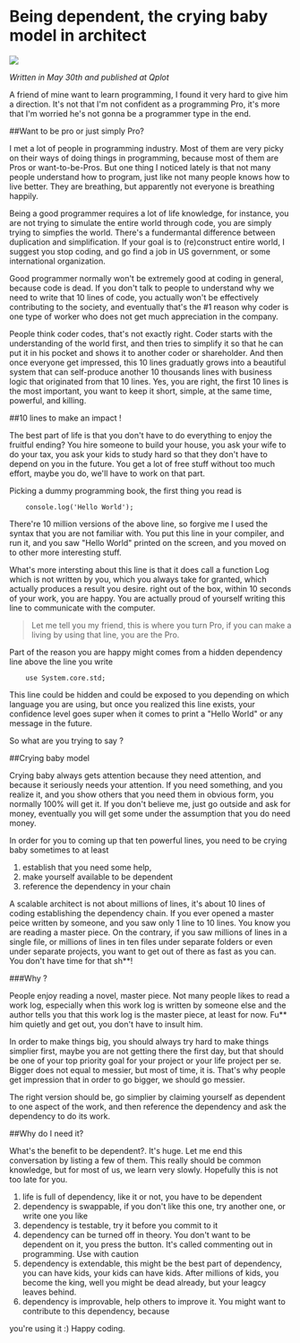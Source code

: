# Being dependent, the crying baby model in architect

![](https://media.licdn.com/mpr/mpr/AAEAAQAAAAAAAAQHAAAAJDgzZTAxNjFiLWY5YTgtNDU2Ni04OWRhLWRlNjJmYjVmYjViNg.jpg)

_Written in May 30th and published at Qplot_

A friend of mine want to learn programming, I found it very hard to give him a direction. It's not that I'm not confident as a programming Pro, it's more that I'm worried he's not gonna be a programmer type in the end. 

##Want to be pro or just simply Pro?

I met a lot of people in programming industry. Most of them are very picky on their ways of doing things in programming, because most of them are Pros or want-to-be-Pros. But one thing I noticed lately is that not many people understand how to program, just like not many people knows how to live better. They are breathing, but apparently not everyone is breathing happily. 

Being a good programmer requires a lot of life knowledge, for instance, you are not trying to simulate the entire world through code, you are simply trying to simpfies the world. There's a fundermantal difference between duplication and simplification. If your goal is to (re)construct entire world, I suggest you stop coding, and go find a job in US government, or some international organization.

Good programmer normally won't be extremely good at coding in general, because code is dead. If you don't talk to people to understand why we need to write that 10 lines of code, you actually won't be effectively contributing to the society, and eventually that's the #1 reason why coder is one type of worker who does not get much appreciation in the company. 

People think coder codes, that's not exactly right. Coder starts with the understanding of the world first, and then tries to simplify it so that he can put it in his pocket and shows it to another coder or shareholder. And then once everyone get impressed, this 10 lines graduatly grows into a beautiful system that can self-produce another 10 thousands lines with business logic that originated from that 10 lines. Yes, you are right, the first 10 lines is the most important, you want to keep it short, simple, at the same time, powerful, and killing.

##10 lines to make an impact !

The best part of life is that you don't have to do everything to enjoy the fruitful ending? You hire someone to build your house, you ask your wife to do your tax, you ask your kids to study hard so that they don't have to depend on you in the future. You get a lot of free stuff without too much effort, maybe you do, we'll have to work on that part. 

Picking a dummy programming book, the first thing you read is 

		console.log('Hello World');

There're 10 million versions of the above line, so forgive me I used the syntax that you are not familiar with. You put this line in your compiler, and run it, and you saw "Hello World" printed on the screen, and you moved on to other more interesting stuff. 

What's more intersting about this line is that it does call a function Log which is not written by you, which you always take for granted, which actually produces a result you desire. right out of the box, within 10 seconds of your work, you are happy. You are actually proud of yourself writing this line to communicate with the computer.

> Let me tell you my friend, this is where you turn Pro, if you can make a living by using that line, you are the Pro. 

Part of the reason you are happy might comes from a hidden dependency line above the line you write

		use System.core.std;
		
This line could be hidden and could be exposed to you depending on which language you are using, but once you realized this line exists, your confidence level goes super when it comes to print a "Hello World" or any message in the future. 

So what are you trying to say ?

##Crying baby model

Crying baby always gets attention because they need attention, and because it seriously needs your attention. If you need something, and you realize it, and you show others that you need them in obvious form, you normally 100% will get it. If you don't believe me, just go outside and ask for money, eventually you will get some under the assumption that you do need money.

In order for you to coming up that ten powerful lines, you need to be crying baby sometimes to at least

1. establish that you need some help, 
2. make yourself available to be dependent
3. reference the dependency in your chain

A scalable architect is not about millions of lines, it's about 10 lines of coding establishing the dependency chain. If you ever opened a master peice written by someone, and you saw only 1 line to 10 lines. You know you are reading a master piece. On the contrary, if you saw millions of lines in a single file, or millions of lines in ten files under separate folders or even under separate projects, you want to get out of there as fast as you can. You don't have time for that sh**!

###Why ?

People enjoy reading a novel, master piece. Not many people likes to read a work log, especially when this work log is written by someone else and the author tells you that this work log is the master piece, at least for now. Fu** him quietly and get out, you don't have to insult him. 

In order to make things big, you should always try hard to make things simplier first, maybe you are not getting there the first day, but that should be one of your top priority goal for your project or your life project per se. Bigger does not equal to messier,  but most of time, it is. That's why people get impression that in order to go bigger, we should go messier. 

The right version should be, go simplier by claiming yourself as dependent to one aspect of the work, and then reference the dependency and ask the dependency to do its work. 

##Why do I need it?

What's the benefit to be dependent?. It's huge. Let me end this conversation by listing a few of them. This really should be common knowledge, but for most of us, we learn very slowly. Hopefully this is not too late for you.

1. life is full of dependency, like it or not, you have to be dependent
2. dependency is swappable, if you don't like this one, try another one, or write one you like
3. dependency is testable, try it before you commit to it
4. dependency can be turned off in theory. You don't want to be dependent on it, you press the button. It's called commenting out in programming. Use with caution
5. dependency is extendable, this might be the best part of dependency, you can have kids, your kids can have kids. After millions of kids, you become the king, well you might be dead already, but your leagcy leaves behind.
6. dependency is improvable, help others to improve it. You might want to contribute to this dependency, because

you're using it :) Happy coding.



		



